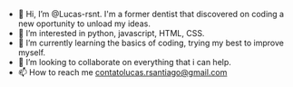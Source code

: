 - 👋 Hi, I’m @Lucas-rsnt. I'm a former dentist that discovered on coding a new oportunity to unload my ideas.
- 👀 I’m interested in python, javascript, HTML, CSS.
- 🌱 I’m currently learning the basics of coding, trying my best to improve myself.
- 💞️ I’m looking to collaborate on everything that i can help.
- 📫 How to reach me contatolucas.rsantiago@gmail.com


<!---
Lucas-rsnt/Lucas-rsnt is a ✨ special ✨ repository because its `README.md` (this file) appears on your GitHub profile.
You can click the Preview link to take a look at your changes.
--->
